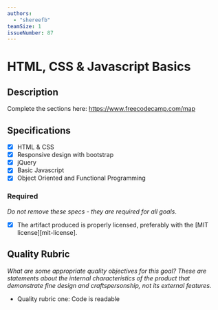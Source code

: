 ```yaml
---
authors:
  - "shereefb"
teamSize: 1
issueNumber: 87
---
```


# HTML, CSS & Javascript Basics

## Description

Complete the sections here:
https://www.freecodecamp.com/map
## Specifications
- [x] HTML & CSS
- [x] Responsive design with bootstrap
- [x] jQuery
- [x] Basic Javascript
- [x] Object Oriented and Functional Programming
### Required

_Do not remove these specs - they are required for all goals_.
- [x] The artifact produced is properly licensed, preferably with the [MIT license][mit-license].
## Quality Rubric

_What are some appropriate quality objectives for this goal? These are statements about the internal characteristics of the product that demonstrate fine design and craftspersonship, not its external features._
- Quality rubric one: Code is readable
